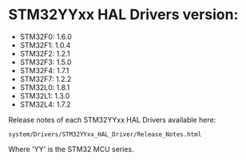 # STM32YYxx HAL Drivers version:

  * STM32F0: 1.6.0 
  * STM32F1: 1.0.4
  * STM32F2: 1.2.1 
  * STM32F3: 1.5.0
  * STM32F4: 1.7.1
  * STM32F7: 1.2.2
  * STM32L0: 1.8.1
  * STM32L1: 1.3.0
  * STM32L4: 1.7.2

Release notes of each STM32YYxx HAL Drivers available here:

`system/Drivers/STM32YYxx_HAL_Driver/Release_Notes.html`

Where 'YY' is the STM32 MCU series.
